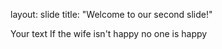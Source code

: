 layout: slide
title: "Welcome to our second slide!"

Your text
If the wife isn't happy no one is happy
